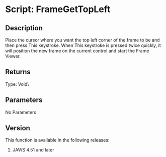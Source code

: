 # Script: FrameGetTopLeft

## Description

Place the cursor where you want the top left corner of the frame to be
and then press This keystroke. When This keystroke is pressed twice
quickly, it will position the new frame on the current control and start
the Frame Viewer.

## Returns

Type: Void\

## Parameters

No Parameters

## Version

This function is available in the following releases:

1.  JAWS 4.51 and later
